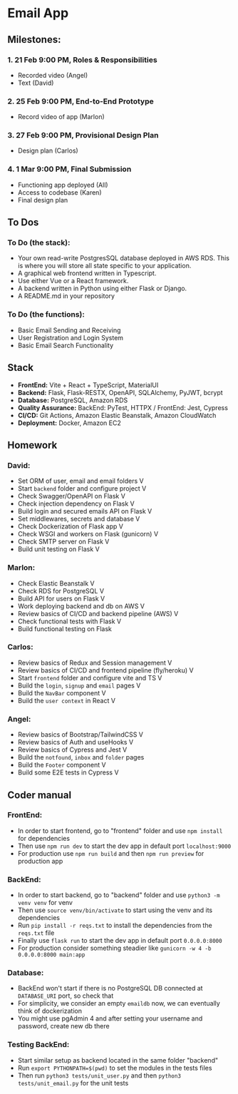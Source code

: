 # Email App

## Milestones:

### 1. 21 Feb 9:00 PM, Roles & Responsibilities

- Recorded video (Angel)
- Text (David)

### 2. 25 Feb 9:00 PM, End-to-End Prototype

- Record video of app (Marlon)

### 3. 27 Feb 9:00 PM, Provisional Design Plan

- Design plan (Carlos)

### 4. 1 Mar 9:00 PM, Final Submission

- Functioning app deployed (All)
- Access to codebase (Karen)
- Final design plan

## To Dos

### To Do (the stack):

- Your own read-write PostgresSQL database deployed in AWS RDS. This is where you will store all state specific to your application.
- A graphical web frontend written in Typescript.
- Use either Vue or a React framework.
- A backend written in Python using either Flask or Django.
- A README.md in your repository

### To Do (the functions):

- Basic Email Sending and Receiving
- User Registration and Login System
- Basic Email Search Functionality

## Stack

- **FrontEnd:** Vite + React + TypeScript, MaterialUI
- **Backend:** Flask, Flask-RESTX, OpenAPI, SQLAlchemy, PyJWT, bcrypt
- **Database:** PostgreSQL, Amazon RDS
- **Quality Assurance:** BackEnd: PyTest, HTTPX / FrontEnd: Jest, Cypress
- **CI/CD:** Git Actions, Amazon Elastic Beanstalk, Amazon CloudWatch
- **Deployment:** Docker, Amazon EC2

## Homework

### David:

- Set ORM of user, email and email folders V
- Start `backend` folder and configure project V
- Check Swagger/OpenAPI on Flask V
- Check injection dependency on Flask V
- Build login and secured emails API on Flask V
- Set middlewares, secrets and database V
- Check Dockerization of Flask app V
- Check WSGI and workers on Flask (gunicorn) V
- Check SMTP server on Flask V
- Build unit testing on Flask V

### Marlon:

- Check Elastic Beanstalk V
- Check RDS for PostgreSQL V
- Build API for users on Flask V
- Work deploying backend and db on AWS V
- Review basics of CI/CD and backend pipeline (AWS) V
- Check functional tests with Flask V
- Build functional testing on Flask

### Carlos:

- Review basics of Redux and Session management V
- Review basics of CI/CD and frontend pipeline (fly/heroku) V
- Start `frontend` folder and configure vite and TS V
- Build the `login`, `signup` and `email` pages V
- Build the `NavBar` component V
- Build the `user context` in React V

### Angel:

- Review basics of Bootstrap/TailwindCSS V
- Review basics of Auth and useHooks V
- Review basics of Cypress and Jest V
- Build the `notfound`, `inbox` and `folder` pages
- Build the `Footer` component V
- Build some E2E tests in Cypress V

## Coder manual

### FrontEnd:

- In order to start frontend, go to "frontend" folder and use `npm install` for dependencies
- Then use `npm run dev` to start the dev app in default port `localhost:9000`
- For production use `npm run build` and then `npm run preview` for production app

### BackEnd:

- In order to start backend, go to "backend" folder and use `python3 -m venv venv` for venv
- Then use `source venv/bin/activate` to start using the venv and its dependencies
- Run `pip install -r reqs.txt` to install the dependencies from the `reqs.txt` file
- Finally use `flask run` to start the dev app in default port `0.0.0.0:8000`
- For production consider something steadier like `gunicorn -w 4 -b 0.0.0.0:8000 main:app`

### Database:

- BackEnd won't start if there is no PostgreSQL DB connected at `DATABASE_URI` port, so check that
- For simplicity, we consider an empty `emaildb` now, we can eventually think of dockerization
- You might use pgAdmin 4 and after setting your username and password, create new db there

### Testing BackEnd:

- Start similar setup as backend located in the same folder "backend"
- Run `export PYTHONPATH=$(pwd)` to set the modules in the tests files
- Then run `python3 tests/unit_user.py` and then `python3 tests/unit_email.py` for the unit tests
